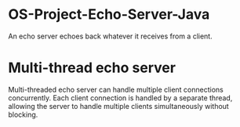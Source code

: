 # OS-Project-Echo-Server-Java
An echo server echoes back whatever it receives from a client. 

# Multi-thread echo server
Multi-threaded echo server can handle multiple client connections concurrently. Each client connection is handled by a separate thread, allowing the server to handle multiple clients simultaneously without blocking.
